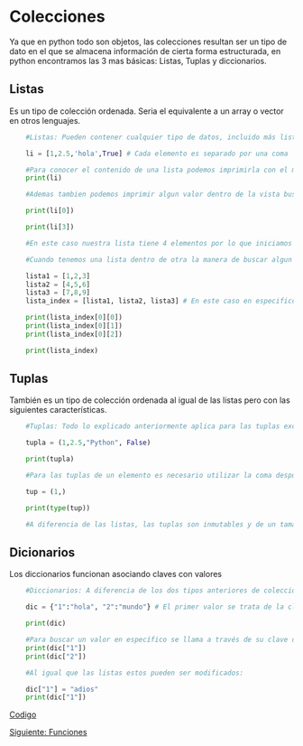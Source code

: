 # Colecciones
Ya que en python todo son objetos, las colecciones resultan ser un tipo de dato en el que se almacena información de cierta forma estructurada, en python encontramos las 3 mas básicas: Listas, Tuplas y diccionarios.

##    Listas
Es un tipo de colección ordenada. Seria el equivalente a un array o vector en otros lenguajes.

```python
    #Listas: Pueden contener cualquier tipo de datos, incluido más listas

    li = [1,2.5,'hola',True] # Cada elemento es separado por una coma

    #Para conocer el contenido de una lista podemos imprimirla con el metodo print
    print(li)

    #Ademas tambien podemos imprimir algun valor dentro de la vista buscándolo de la siguiente forma:

    print(li[0])

    print(li[3])

    #En este caso nuestra lista tiene 4 elementos por lo que iniciamos contando con 0 hasta 3

    #Cuando tenemos una lista dentro de otra la manera de buscar algun elemento es la siguiente:

    lista1 = [1,2,3]
    lista2 = [4,5,6]
    lista3 = [7,8,9]
    lista_index = [lista1, lista2, lista3] # En este caso en especifico podemos ver esta estructura como una matriz

    print(lista_index[0][0])
    print(lista_index[0][1])
    print(lista_index[0][2])

    print(lista_index)
```

##    Tuplas
También es un tipo de colección ordenada al igual de las listas pero con las siguientes características.

```python
    #Tuplas: Todo lo explicado anteriormente aplica para las tuplas excepto la forma de definirlas mediante los parentesis ()

    tupla = (1,2.5,"Python", False)

    print(tupla)

    #Para las tuplas de un elemento es necesario utilizar la coma despues del elemento

    tup = (1,)

    print(type(tup))

    #A diferencia de las listas, las tuplas son inmutables y de un tamaño fijo lo que permite el ahorro de memoria
```

##    Dicionarios
Los diccionarios funcionan asociando claves con valores

```python
    #Diccionarios: A diferencia de los dos tipos anteriores de colecciones los diccionarios no tienen un orden, estos cuentan con claves y valores, asociados entre si

    dic = {"1":"hola", "2":"mundo"} # El primer valor se trata de la clave y el segundo del valor asociado a esta clave

    print(dic)

    #Para buscar un valor en específico se llama a través de su clave de esta forma:
    print(dic["1"])
    print(dic["2"])

    #Al igual que las listas estos pueden ser modificados:

    dic["1"] = "adios"
    print(dic["1"])
```

[Codigo](/Colecciones/colecciones.py)

[Siguiente: Funciones](Funciones/Funciones.md)